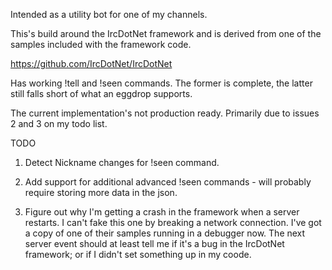 
Intended as a utility bot for one of my channels.

This's build around the IrcDotNet framework and is derived from one of the samples included with the framework code.

https://github.com/IrcDotNet/IrcDotNet

Has working !tell and !seen commands.  The former is complete, the latter still falls short of what an eggdrop supports.

The current implementation's not production ready.  Primarily due to issues 2 and 3 on my todo list.

TODO

1) Detect Nickname changes for !seen command.

2) Add support for additional advanced !seen commands - will probably require storing more data in the json.

3) Figure out why I'm getting a crash in the framework when a server restarts.  I can't fake this one by breaking 
a network connection.  I've got a copy of one of their samples running in a debugger now.  The next server event should
at least tell me if it's a bug in the IrcDotNet framework; or if I didn't set something up in my coode.
